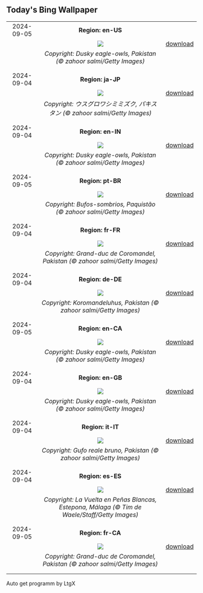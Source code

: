 ## Today's Bing Wallpaper
|      |      |      |
| :----: | :----: | :----: |
|2024-09-05|**Region: en-US**||
||![](https://www.bing.com/th?id=OHR.DuskyOwls_EN-US9845705930_UHD.jpg&pid=hp&w=1152&h=648&rs=1&c=4)| [download](https://www.bing.com/th?id=OHR.DuskyOwls_EN-US9845705930_UHD.jpg)|
||*Copyright: Dusky eagle-owls, Pakistan (© zahoor salmi/Getty Images)*
||
|||
|2024-09-04|**Region: ja-JP**||
||![](https://www.bing.com/th?id=OHR.DuskyOwls_JA-JP6308123307_UHD.jpg&pid=hp&w=1152&h=648&rs=1&c=4)| [download](https://www.bing.com/th?id=OHR.DuskyOwls_JA-JP6308123307_UHD.jpg)|
||*Copyright: ウスグロワシミミズク, パキスタン (© zahoor salmi/Getty Images)*
||
|||
|2024-09-04|**Region: en-IN**||
||![](https://www.bing.com/th?id=OHR.DuskyOwls_EN-IN2854960722_UHD.jpg&pid=hp&w=1152&h=648&rs=1&c=4)| [download](https://www.bing.com/th?id=OHR.DuskyOwls_EN-IN2854960722_UHD.jpg)|
||*Copyright: Dusky eagle-owls, Pakistan (© zahoor salmi/Getty Images)*
||
|||
|2024-09-05|**Region: pt-BR**||
||![](https://www.bing.com/th?id=OHR.DuskyOwls_PT-BR7151379971_UHD.jpg&pid=hp&w=1152&h=648&rs=1&c=4)| [download](https://www.bing.com/th?id=OHR.DuskyOwls_PT-BR7151379971_UHD.jpg)|
||*Copyright: Bufos-sombrios, Paquistão (© zahoor salmi/Getty Images)*
||
|||
|2024-09-04|**Region: fr-FR**||
||![](https://www.bing.com/th?id=OHR.DuskyOwls_FR-FR0673543438_UHD.jpg&pid=hp&w=1152&h=648&rs=1&c=4)| [download](https://www.bing.com/th?id=OHR.DuskyOwls_FR-FR0673543438_UHD.jpg)|
||*Copyright: Grand-duc de Coromandel, Pakistan (© zahoor salmi/Getty Images)*
||
|||
|2024-09-04|**Region: de-DE**||
||![](https://www.bing.com/th?id=OHR.DuskyOwls_DE-DE1251666767_UHD.jpg&pid=hp&w=1152&h=648&rs=1&c=4)| [download](https://www.bing.com/th?id=OHR.DuskyOwls_DE-DE1251666767_UHD.jpg)|
||*Copyright: Koromandeluhus, Pakistan (© zahoor salmi/Getty Images)*
||
|||
|2024-09-05|**Region: en-CA**||
||![](https://www.bing.com/th?id=OHR.DuskyOwls_EN-CA5479353295_UHD.jpg&pid=hp&w=1152&h=648&rs=1&c=4)| [download](https://www.bing.com/th?id=OHR.DuskyOwls_EN-CA5479353295_UHD.jpg)|
||*Copyright: Dusky eagle-owls, Pakistan (© zahoor salmi/Getty Images)*
||
|||
|2024-09-04|**Region: en-GB**||
||![](https://www.bing.com/th?id=OHR.DuskyOwls_EN-GB7904137343_UHD.jpg&pid=hp&w=1152&h=648&rs=1&c=4)| [download](https://www.bing.com/th?id=OHR.DuskyOwls_EN-GB7904137343_UHD.jpg)|
||*Copyright: Dusky eagle-owls, Pakistan (© zahoor salmi/Getty Images)*
||
|||
|2024-09-04|**Region: it-IT**||
||![](https://www.bing.com/th?id=OHR.DuskyOwls_IT-IT6847895557_UHD.jpg&pid=hp&w=1152&h=648&rs=1&c=4)| [download](https://www.bing.com/th?id=OHR.DuskyOwls_IT-IT6847895557_UHD.jpg)|
||*Copyright: Gufo reale bruno, Pakistan (© zahoor salmi/Getty Images)*
||
|||
|2024-09-04|**Region: es-ES**||
||![](https://www.bing.com/th?id=OHR.LaVueltaJerez_ES-ES7910099478_UHD.jpg&pid=hp&w=1152&h=648&rs=1&c=4)| [download](https://www.bing.com/th?id=OHR.LaVueltaJerez_ES-ES7910099478_UHD.jpg)|
||*Copyright: La Vuelta en Peñas Blancas, Estepona, Málaga (© Tim de Waele/Staff/Getty Images)*
||
|||
|2024-09-05|**Region: fr-CA**||
||![](https://www.bing.com/th?id=OHR.DuskyOwls_FR-CA2960210318_UHD.jpg&pid=hp&w=1152&h=648&rs=1&c=4)| [download](https://www.bing.com/th?id=OHR.DuskyOwls_FR-CA2960210318_UHD.jpg)|
||*Copyright: Grand-duc de Coromandel, Pakistan (© zahoor salmi/Getty Images)*
||
|||

Auto get programm by LtgX

